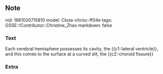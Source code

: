 ## Note
nid: 1661020715810
model: Cloze-chrisc-ff04e
tags: GSSE::!Contributor::Christine_Zhao
markdown: false

### Text
<div>
  <div>
    <div>
      <div>
        Each cerebral hemisphere possesses its cavity, the
        {{c1::lateral ventricle}}, and this comes to the surface at
        a curved slit, the {{c2::choroid fissure}}
      </div>
    </div>
  </div>
</div>

### Extra

